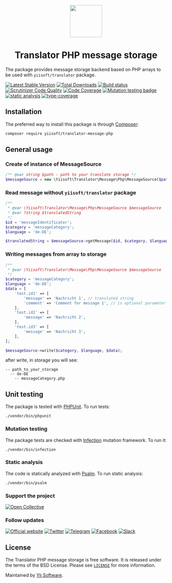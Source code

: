 <p align="center">
    <a href="https://github.com/yiisoft" target="_blank">
        <img src="https://avatars0.githubusercontent.com/u/993323" height="100px">
    </a>
</p>
<h1 align="center">Translator PHP message storage</h1>

The package provides message storage backend based on PHP arrays to be used with `yiisoft/translator` package.

[![Latest Stable Version](https://poser.pugx.org/yiisoft/translator-message-php/v/stable.png)](https://packagist.org/packages/yiisoft/translator-message-php)
[![Total Downloads](https://poser.pugx.org/yiisoft/translator-message-php/downloads.png)](https://packagist.org/packages/yiisoft/translator-message-php)
[![Build status](https://github.com/yiisoft/translator-message-php/workflows/build/badge.svg)](https://github.com/yiisoft/translator-message-php/actions?query=workflow%3Abuild)
[![Scrutinizer Code Quality](https://scrutinizer-ci.com/g/yiisoft/translator-message-php/badges/quality-score.png?b=master)](https://scrutinizer-ci.com/g/yiisoft/translator-message-php/?branch=master)
[![Code Coverage](https://scrutinizer-ci.com/g/yiisoft/translator-message-php/badges/coverage.png?b=master)](https://scrutinizer-ci.com/g/yiisoft/translator-message-php/?branch=master)
[![Mutation testing badge](https://img.shields.io/endpoint?style=flat&url=https%3A%2F%2Fbadge-api.stryker-mutator.io%2Fgithub.com%2Fyiisoft%2Fyiisoft/translator-message-php%2Fmaster)](https://dashboard.stryker-mutator.io/reports/github.com/yiisoft/translator-message-php/master)
[![static analysis](https://github.com/yiisoft/translator-message-php/workflows/static%20analysis/badge.svg)](https://github.com/yiisoft/translator-message-php/actions?query=workflow%3A%22static+analysis%22)
[![type-coverage](https://shepherd.dev/github/yiisoft/translator-message-php/coverage.svg)](https://shepherd.dev/github/yiisoft/translator-message-php)

## Installation

The preferred way to install this package is through [Composer](https://getcomposer.org/download/):
```bash
composer require yiisoft/translator-message-php
```

## General usage

### Create of instance of MessageSource
```php
/** @var string $path - path to your translate storage */
$messageSource = new \Yiisoft\Translator\Message\Php\MessageSource($path);
```

### Read message without `yiisoft/translator` package
```php
/** 
 * @var \Yiisoft\Translator\Message\Php\MessageSource $messageSource
 * @var ?string $translatedString
 */
$id = 'messageIdentificator';
$category = 'messageCategory';
$language = 'de-DE';

$translatedString = $messageSource->getMessage($id, $category, $language);
```

### Writing messages from array to storage
```php
/** 
 * @var \Yiisoft\Translator\Message\Php\MessageSource $messageSource
 */
$category = 'messageCategory';
$language = 'de-DE';
$data = [
    'test.id1' => [
        'message' => 'Nachricht 1', // translated string
        'comment' => 'Comment for message 1', // is optional parameter for save extra metadata
    ],
    'test.id2' => [
        'message' => 'Nachricht 2',
    ],
    'test.id3' => [
        'message' => 'Nachricht 3',
    ],
];

$messageSource->write($category, $language, $data);
```
after write, in storage you will see:
```
-- path_to_your_storage
  -- de-DE
    -- messageCategory.php
```

## Unit testing

The package is tested with [PHPUnit](https://phpunit.de/). To run tests:

```shell
./vendor/bin/phpunit
```

### Mutation testing

The package tests are checked with [Infection](https://infection.github.io/) mutation framework. To run it:

```shell
./vendor/bin/infection
```

### Static analysis

The code is statically analyzed with [Psalm](https://psalm.dev/). To run static analysis:

```shell
./vendor/bin/psalm
```

### Support the project

[![Open Collective](https://img.shields.io/badge/Open%20Collective-sponsor-7eadf1?logo=open%20collective&logoColor=7eadf1&labelColor=555555)](https://opencollective.com/yiisoft)

### Follow updates

[![Official website](https://img.shields.io/badge/Powered_by-Yii_Framework-green.svg?style=flat)](https://www.yiiframework.com/)
[![Twitter](https://img.shields.io/badge/twitter-follow-1DA1F2?logo=twitter&logoColor=1DA1F2&labelColor=555555?style=flat)](https://twitter.com/yiiframework)
[![Telegram](https://img.shields.io/badge/telegram-join-1DA1F2?style=flat&logo=telegram)](https://t.me/yii3en)
[![Facebook](https://img.shields.io/badge/facebook-join-1DA1F2?style=flat&logo=facebook&logoColor=ffffff)](https://www.facebook.com/groups/yiitalk)
[![Slack](https://img.shields.io/badge/slack-join-1DA1F2?style=flat&logo=slack)](https://yiiframework.com/go/slack)

## License

The Translator PHP message storage is free software. It is released under the terms of the BSD License.
Please see [`LICENSE`](./LICENSE.md) for more information.

Maintained by [Yii Software](https://www.yiiframework.com/).
